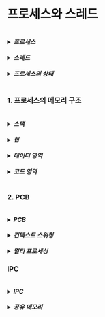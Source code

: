 # 프로세스와 스레드 

<br>
<details>
<summary><b><i>프로세스</i></b></summary>
<div markdown="1">
    <ul>
    <br>
    <li><b><i>실행되고 있는 프로그램</i></b></li>
    <br>
    <li>CPU 스케줄링 대상</li>
    </ul>
</div>  
</details>

<br>
<details>
<summary><b><i>스레드</i></b></summary>
<div markdown="1">
    <ul>
    <br>
    <li><b><i>프로세스 내 작업의 흐름</i></b></li>
    </ul>
</div>  
</details>

<br>
<details>
<summary><b><i>프로세스의 상태</i></b></summary>
<div markdown="1">
    <ul>
    <br>
    <li>생성 상태 : <b><i>프로세스 생성 상태<</i></b></li>
    <li>fork() 및 exec()함수를 통해 생성됨</li>
    <li>PCB가 할당되는 시점</li>
    <br>
    <li>대기 상태 : <b><i>CPU 소유권이 넘어오길 기다리는 상태</b></i></li>
    <li>메모리가 충분하다면 메모리도 할당 받음</i>
    <br><br>
    <li>대기 중단 상태 : <b><i>메모리 부족으로 일시 중단된 상태</b></i></li>
    <br>
    <li>실행 상태 : <b><i>CPU 소유권과 메모리를 할당받고 수행 중인 상태</b></i></li>
    <br>
    <li>중단 상태 : <b><i>인터럽트등의 이벤트로 인하여 프로세스가 차단된 상태</b></i></li>
    <br>
    <li>일시 중단 상태 : <b><i>중단된 상태에서 프로세스가 실행되려고 했지만 메모리가 부족한 일시 중단 상태</b></i></li>
    <br>
    <li>종료 상태 : <b><i>메모리와 CPU소유권을 모두 놓고 가는 상태</b></i></li>
    </ul>
</div>  
</details>

<br>

### 1. 프로세스의 메모리 구조

<br>
<details>
<summary><b><i>스택</i></b></summary>
<div markdown="1">
    <ul>
    <br>
    <li><b><i>지역 변수, 매개변수, 함수가 저장됨</i></b></li>
    <br>
    <li>컴파일 시 크기가 결정되며 동적인 특징</li>
    </ul>
</div>  
</details>

<br>
<details>
<summary><b><i>힙</i></b></summary>
<div markdown="1">
    <ul>
    <br>
    <li><b><i>동적 할당할 때 사용 됨</i></b></li>
    <br>
    <li>런타임 시 파일 크기 결정</li>
    </ul>
</div>  
</details>

<br>
<details>
<summary><b><i>데이터 영역</i></b></summary>
<div markdown="1">
    <ul>
    <br>
    <li><b><i>전역 변수, 정적 변수 저장됨</i></b></li>
    <br>
    <li>BSS 영역 : 초기화 되지 않은 변수, 0으로 초기화 되어 저장</li>
    <li>Data 영역 : 0이 아닌 다른 값으로 할당된 변수들을 저장</li>
    </ul>
</div>  
</details>

<br>
<details>
<summary><b><i>코드 영역</i></b></summary>
<div markdown="1">
    <ul>
    <br>
    <li><b><i>소스 코드가 저장 되어 있다</i></b></li>
     <li>수정 불가능하며, 정적인 특징</li>
    </ul>
</div>  
</details>

<br>

### 2. PCB 

<br>
<details>
<summary><b><i>PCB</i></b></summary>
<div markdown="1">
    <ul>
    <br>
    <li><b><i>프로세스에 대한 메타데이터를 저장한 데이터 블록</i></b></li>
    <br>
     <li>프로세스 ID</li>
     <li>프로세스 권한</li>
     <li>프로세스 스케줄링 상태</li>
     <li>프로그램 카운터</li>
    </ul>
</div>  
</details>

<br>
<details>
<summary><b><i>컨텍스트 스위칭</i></b></summary>
<div markdown="1">
    <ul>
    <br>
    <li><b><i>프로세스에 할당된 시간이 끝나거나 인터럽트 발생 시 PCB를 교환하는 과정</i></b></li>
    <li> 스레드는 스택영역을 제외한 모든 메모리를 공유하기 때문에 스레드 컨텍스트 스위칭의 경우 비용이 프로세스보다 훨씬 적다 </li>
    </ul>
</div>  
</details>

<br>
<details>
<summary><b><i>멀티 프로세싱</i></b></summary>
<div markdown="1">
    <ul>
    <br>
    <li><b><i>동시에 두 가지 이상의 프로세스를 수행할 수 있는 것을 의미</i></b></li>
    </ul>
</div>  
</details>

### IPC

<br>
<details>
<summary><b><i>IPC</i></b></summary>
<div markdown="1">
    <ul>
    <br>
    <li><b><i>프로세스 끼리 데이터를 주고받고 공유 데이터를 관리하는 메커니즘</i></b></li>
    <li>공유 메모리, 파일, 소켓 ...ㄷ</li>
    </ul>
</div>  
</details>

<br>
<details>
<summary><b><i>공유 메모리</i></b></summary>
<div markdown="1">
    <ul>
    <br>
    <li><b><i>여러 프로세스가 접근할 수 있는 메모리</i></b></li>
    <br>
    <li>프로세스가 서로 통신할 수 있도록 도와주는 공유 버퍼</li>
    </ul>
</div>  
</details>